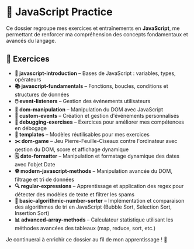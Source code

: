 # 🚀 JavaScript Practice  

Ce dossier regroupe mes exercices et entraînements en **JavaScript**, me permettant de renforcer ma compréhension des concepts fondamentaux et avancés du langage.  

## 📌 Exercices  

- **📜 javascript-introduction** – Bases de JavaScript : variables, types, opérateurs  
- **📚 javascript-fundamentals** – Fonctions, boucles, conditions et structures de données  
- **🖱️ event-listeners** – Gestion des événements utilisateurs  
- **🔧 dom-manipulation** – Manipulation du DOM avec JavaScript  
- **🎯 custom-events** – Création et gestion d'événements personnalisés  
- **🐞 debugging-exercises** – Exercices pour améliorer mes compétences en débogage  
- **📂 templates** – Modèles réutilisables pour mes exercices  
- **✂️ dom-game** – Jeu Pierre-Feuille-Ciseaux contre l'ordinateur avec gestion du DOM, score et affichage dynamique  
- **🗓️ date-formatter** – Manipulation et formatage dynamique des dates avec l'objet Date  
- **⚽ modern-javascript-methods** – Manipulation avancée du DOM, filtrage et tri de données  
- **🔍 regular-expressions** – Apprentissage et application des regex pour détecter des modèles de texte et filtrer les spams  
- **🔢 basic-algorithmic-number-sorter** – Implémentation et comparaison des algorithmes de tri en JavaScript (Bubble Sort, Selection Sort, Insertion Sort)  
- **📊 advanced-array-methods** – Calculateur statistique utilisant les méthodes avancées des tableaux (map, reduce, sort, etc.)  

Je continuerai à enrichir ce dossier au fil de mon apprentissage ! 🚀  
